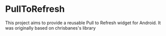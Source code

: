# PullToRefresh
This project aims to provide a reusable Pull to Refresh widget for Android. It was originally based on chrisbanes's library
